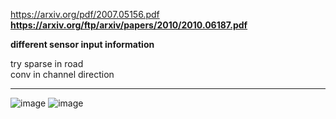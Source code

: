 https://arxiv.org/pdf/2007.05156.pdf    
**https://arxiv.org/ftp/arxiv/papers/2010/2010.06187.pdf** 


**different sensor input information**

try sparse in road      
conv in channel direction       
_____________________________________________________________________

![image](https://user-images.githubusercontent.com/88390140/132787854-64a989fa-a273-4eee-8126-11212511409e.png)
![image](https://user-images.githubusercontent.com/88390140/132788071-97e694ed-79c7-44ea-8bf9-4403013b1856.png)

